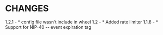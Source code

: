 CHANGES
=======

1.2.1 -
    * config file wasn't include in wheel
1.2 -
    * Added rate limiter
1.1.8 -
    * Support for NIP-40 -- event expiration tag
 